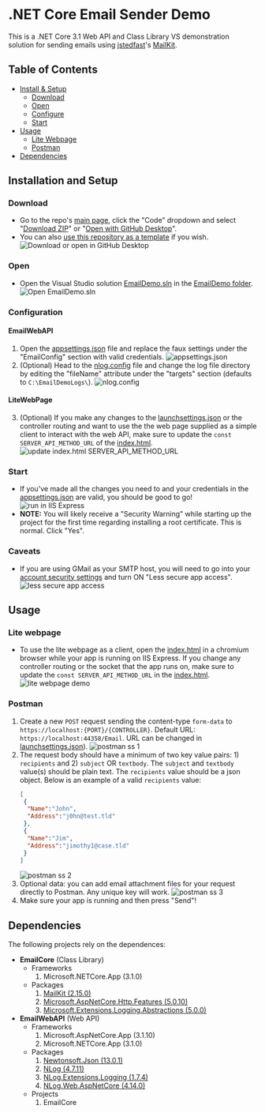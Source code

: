 # .NET Core Email Sender Demo
 This is a .NET Core 3.1 Web API and Class Library VS demonstration solution for sending emails using [jstedfast](https://github.com/jstedfast)'s [MailKit](https://github.com/jstedfast/MailKit).
 
 ## Table of Contents

* [Install & Setup](#installation-and-setup)
  * [Download](#download)
  * [Open](#open)
  * [Configure](#configuration)
  * [Start](#start)
* [Usage](#usage)
  * [Lite Webpage](#lite-webpage)
  * [Postman](#postman)
* [Dependencies](#dependencies)
 
## Installation and Setup
 
### Download
- Go to the repo's [main page](../../), click the "Code" dropdown and select "[Download ZIP](../../archive/refs/heads/main.zip)" or "[Open with GitHub Desktop](x-github-client://openRepo/https://github.com/Tr-st-n/DotNetCore-Email-Sender-Demo)".
- You can also [use this repository as a template](../../generate) if you wish.
![Download or open in GitHub Desktop](https://i.imgur.com/8I6TxCx.gif)

### Open
- Open the Visual Studio solution [EmailDemo.sln](/EmailDemo/EmailDemo.sln) in the [EmailDemo folder](/EmailDemo/).
![Open EmailDemo.sln](https://i.imgur.com/jSIgu62.gif)

### Configuration
#### EmailWebAPI
1. Open the [appsettings.json](/EmailDemo/EmailWebAPI/appsettings.json) file and replace the faux settings under the "EmailConfig" section with valid credentials.
![appsettings.json](https://i.imgur.com/Ex6iwdg.gif)
2. (Optional) Head to the [nlog.config](/EmailDemo/EmailWebAPI/nlog.config) file and change the log file directory by editing the "fileName" attribute under the "targets" section (defaults to `C:\EmailDemoLogs\`).
![nlog.config](https://i.imgur.com/tQJdXJc.gif)
#### LiteWebPage
3. (Optional) If you make any changes to the [launchsettings.json](/EmailDemo/EmailWebAPI/Properties/launchSettings.json) or the controller routing and want to use the the web page supplied as a simple client to interact with the web API, make sure to update the `const SERVER_API_METHOD_URL` of the [index.html](/EmailDemo/Index.html).
![update index.html SERVER_API_METHOD_URL](https://i.imgur.com/0aDlUcO.gif)

### Start
- If you've made all the changes you need to and your credentials in the [appsettings.json](/EmailDemo/EmailWebAPI/appsettings.json) are valid, you should be good to go!
  ![run in IIS Express](https://i.imgur.com/BwfgKUF.png)
- **NOTE:** You will likely receive a "Security Warning" while starting up the project for the first time regarding installing a root certificate. This is normal. Click "Yes".

### Caveats
- If you are using GMail as your SMTP host, you will need to go into your [account security settings](https://myaccount.google.com/security) and turn ON "Less secure app access".
![less secure app access](https://i.imgur.com/iM2fEmg.png)

## Usage

### Lite webpage

- To use the lite webpage as a client, open the [index.html](/EmailDemo/Index.html) in a chromium browser while your app is running on IIS Express. If you change any controller routing or the socket that the app runs on, make sure to update the `const SERVER_API_METHOD_URL` in the [index.html](/EmailDemo/Index.html).
![lite webpage demo](https://i.imgur.com/gIB9WTE.gif)

### Postman
1. Create a new `POST` request sending the content-type `form-data` to `https://localhost:{PORT}/{CONTROLLER}`. Default URL: `https://localhost:44358/Email`. URL can be changed in [launchsettings.json](/EmailDemo/EmailWebAPI/Properties/launchSettings.json)).
![postman ss 1](https://i.imgur.com/UIpIyPN.png)
2. The request body should have a minimum of two key value pairs: 1) `recipients` and 2) `subject` OR `textbody`. The `subject` and `textbody` value(s) should be plain text. The `recipients` value should be a json object. Below is an example of a valid `recipients` value:
    ```json
    [
     {
      "Name":"John",
      "Address":"j0hn@test.tld"
     },
     {
      "Name":"Jim",
      "Address":"jimothy1@case.tld"
     }
    ]
    ```
    ![postman ss 2](https://i.imgur.com/H3UfkiA.gif)
  3. Optional data: you can add email attachment files for your request directly to Postman. Any unique key will work.
    ![postman ss 3](https://i.imgur.com/9XSqaEc.png)
  4. Make sure your app is running and then press "Send"!

## Dependencies
The following projects rely on the dependences:
- **EmailCore** (Class Library)
  - Frameworks
    1. Microsoft.NETCore.App (3.1.0)
  - Packages
    1. [MailKit (2.15.0)](https://www.nuget.org/packages/MailKit/2.15.0)
    2. [Microsoft.AspNetCore.Http.Features (5.0.10)](https://www.nuget.org/packages/Microsoft.AspNetCore.Http.Features/5.0.10)
    3. [Microsoft.Extensions.Logging.Abstractions (5.0.0)](https://www.nuget.org/packages/Microsoft.Extensions.Logging.Abstractions/5.0.0)
- **EmailWebAPI** (Web API)
  - Frameworks
    1. Microsoft.AspNetCore.App (3.1.10)
    2. Microsoft.NETCore.App (3.1.0)
  - Packages
    1. [Newtonsoft.Json (13.0.1)](https://www.nuget.org/packages/Newtonsoft.Json/13.0.1)
    2. [NLog (4.7.11)](https://www.nuget.org/packages/NLog/4.7.11)
    3. [NLog.Extensions.Logging (1.7.4)](https://www.nuget.org/packages/NLog.Extensions.Logging/1.7.4)
    4. [NLog.Web.AspNetCore (4.14.0)](https://www.nuget.org/packages/NLog.Web.AspNetCore/4.14.0)
  - Projects
    1. EmailCore
